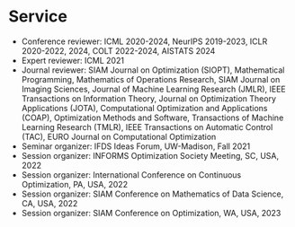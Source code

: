 # Service
* Conference reviewer: ICML 2020-2024, NeurIPS 2019-2023, ICLR 2020-2022, 2024, COLT 2022-2024, AISTATS 2024
* Expert reviewer: ICML 2021
* Journal reviewer: SIAM Journal on Optimization (SIOPT), Mathematical Programming, Mathematics of Operations Research, SIAM Journal on Imaging Sciences, Journal of Machine Learning Research (JMLR), IEEE Transactions on Information Theory, Journal on Optimization Theory Applications (JOTA), Computational Optimization and Applications (COAP), Optimization Methods and Software, Transactions of Machine Learning Research (TMLR), IEEE Transactions on Automatic Control (TAC), EURO Journal on Computational Optimization
* Seminar organizer: IFDS Ideas Forum, UW-Madison, Fall 2021
* Session organizer: INFORMS Optimization Society Meeting, SC, USA, 2022
* Session organizer: International Conference on Continuous Optimization, PA, USA, 2022
* Session organizer: SIAM Conference on Mathematics of Data Science, CA, USA, 2022
* Session organizer: SIAM Conference on Optimization, WA, USA, 2023
